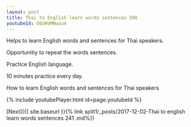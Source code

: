 ```yaml
---
layout: post
title: Thai to English learn words sentences 598 
youtubeId: O6UWVMNwzu4
---
```

 
 
Helps to learn English words and sentences for Thai speakers.

Opportunitiy to repeat the words sentences. 

Practice English language. 
 
10 minutes practice every day. 
 
How to learn English words and sentences for Thai speakers 
 
{% include youtubePlayer.html id=page.youtubeId %}
 
 
[Next]({{ site.baseurl }}{% link  split1/_posts/2017-12-02-Thai to english learn words sentences 241 .md%})
 
